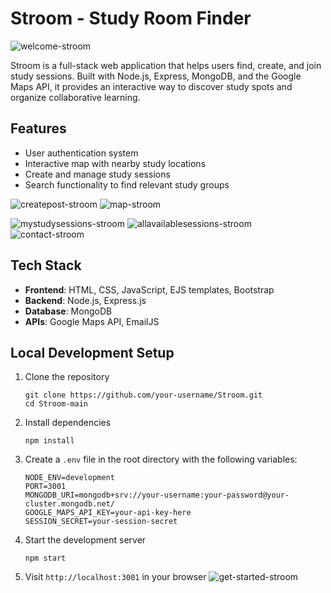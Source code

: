 # Stroom - Study Room Finder

![welcome-stroom](https://github.com/user-attachments/assets/7b3eb9f3-952b-4141-9b48-fafa0f20f538)

Stroom is a full-stack web application that helps users find, create, and join study sessions. Built with Node.js, Express, MongoDB, and the Google Maps API, it provides an interactive way to discover study spots and organize collaborative learning.

## Features

- User authentication system
- Interactive map with nearby study locations
- Create and manage study sessions
- Search functionality to find relevant study groups

![createpost-stroom](https://github.com/user-attachments/assets/90a2cf67-6b40-4b95-be85-cab3ac16fca0)
![map-stroom](https://github.com/user-attachments/assets/3580628b-d68a-4ec0-b51d-b33dcd720515)

![mystudysessions-stroom](https://github.com/user-attachments/assets/7438813d-3364-486a-af91-b6ce8343f480)
![allavailablesessions-stroom](https://github.com/user-attachments/assets/dc5d47ac-e9a1-4797-9cbb-8bf2276ee9be)
![contact-stroom](https://github.com/user-attachments/assets/9ef2d6a5-9095-4dbe-a52d-022b84e3493b)

## Tech Stack

- **Frontend**: HTML, CSS, JavaScript, EJS templates, Bootstrap
- **Backend**: Node.js, Express.js
- **Database**: MongoDB
- **APIs**: Google Maps API, EmailJS



## Local Development Setup

1. Clone the repository
   ```
   git clone https://github.com/your-username/Stroom.git
   cd Stroom-main
   ```

2. Install dependencies
   ```
   npm install
   ```

3. Create a `.env` file in the root directory with the following variables:
   ```
   NODE_ENV=development
   PORT=3001
   MONGODB_URI=mongodb+srv://your-username:your-password@your-cluster.mongodb.net/
   GOOGLE_MAPS_API_KEY=your-api-key-here
   SESSION_SECRET=your-session-secret
   ```

4. Start the development server
   ```
   npm start
   ```

5. Visit `http://localhost:3001` in your browser
![get-started-stroom](https://github.com/user-attachments/assets/ab4cd81e-08dc-4871-91bc-2c3fc80ffde8)
